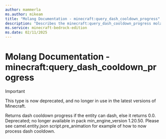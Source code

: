 ```yaml
---
author: mammerla
ms.author: mikeam
title: "Molang Documentation - minecraft:query_dash_cooldown_progress"
description: "Describes the minecraft:query_dash_cooldown_progress molang"
ms.service: minecraft-bedrock-edition
ms.date: 02/11/2025 
---
```


# Molang Documentation - minecraft:query_dash_cooldown_progress

> [!IMPORTANT]
> This type is now deprecated, and no longer in use in the latest versions of Minecraft.

Returns dash cooldown progress if the entity can dash, else it returns 0.0. Deprecated; no longer available in pack min_engine_version 1.20.50. Please see camel.entity.json script.pre_animation for example of how to now process dash cooldown.
